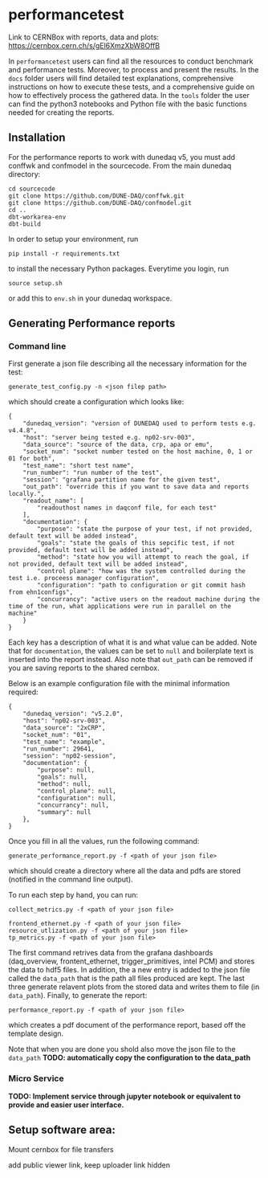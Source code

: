 # performancetest

Link to CERNBox with reports, data and plots: https://cernbox.cern.ch/s/gEl6XmzXbW8OffB

In `performancetest` users can find all the resources to conduct benchmark and performance tests. Moreover, to process and present the results. In the `docs` folder users will find detailed test explanations, comprehensive instructions on how to execute these tests, and a comprehensive guide on how to effectively process the gathered data. In the `tools` folder the user can find the python3 notebooks and Python file with the basic functions needed for creating the reports.   

## Installation
For the performance reports to work with dunedaq v5, you must add conffwk and confmodel in the sourcecode. From the main dunedaq directory:

```[bash]
cd sourcecode
git clone https://github.com/DUNE-DAQ/conffwk.git
git clone https://github.com/DUNE-DAQ/confmodel.git
cd ..
dbt-workarea-env
dbt-build
```


In order to setup your environment, run

```[bash]
pip install -r requirements.txt
```

to install the necessary Python packages. Everytime you login, run

```[bash]
source setup.sh
```

or add this to `env.sh` in your dunedaq workspace.

## Generating Performance reports

### Command line
First generate a json file describing all the necessary information for the test:

```[bash]
generate_test_config.py -n <json filep path>
```

which should create a configuration which looks like:
```[json]
{
    "dunedaq_version": "version of DUNEDAQ used to perform tests e.g. v4.4.8",
    "host": "server being tested e.g. np02-srv-003",
    "data_source": "source of the data, crp, apa or emu",
    "socket_num": "socket number tested on the host machine, 0, 1 or 01 for both",
    "test_name": "short test name",
    "run_number": "run number of the test",
    "session": "grafana partition name for the given test",
    "out_path": "override this if you want to save data and reports locally.",
    "readout_name": [
        "readouthost names in daqconf file, for each test"
    ],
    "documentation": {
        "purpose": "state the purpose of your test, if not provided, default text will be added instead",
        "goals": "state the goals of this sepcific test, if not provided, default text will be added instead",
        "method": "state how you will attempt to reach the goal, if not provided, default text will be added instead",
        "control plane": "how was the system controlled during the test i.e. proceess manager configuration",
        "configuration": "path to configuration or git commit hash from ehn1configs",
        "concurrancy": "active users on the readout machine during the time of the run, what applications were run in parallel on the machine"
    }
}
```
Each key has a description of what it is and what value can be added. Note that for `documentation`, the values can be set to `null` and boilerplate text is inserted into the report instead. Also note that `out_path` can be removed if you are saving reports to the shared cernbox.

Below is an example configuration file with the minimal information required:
```[json]
{
    "dunedaq_version": "v5.2.0",
    "host": "np02-srv-003",
    "data_source": "2xCRP",
    "socket_num": "01",
    "test_name": "example",
    "run_number": 29641,
    "session": "np02-session",
    "documentation": {
        "purpose": null,
        "goals": null,
        "method": null,
        "control_plane": null,
        "configuration": null,
        "concurrancy": null,
        "summary": null
    },
}
```

Once you fill in all the values, run the following command:

```[bash]
generate_performance_report.py -f <path of your json file>
```
which should create a directory where all the data and pdfs are stored (notified in the command line output).


To run each step by hand, you can run:

```[bash]
collect_metrics.py -f <path of your json file>

frontend_ethernet.py -f <path of your json file>
resource_utlization.py -f <path of your json file>
tp_metrics.py -f <path of your json file>
```

The first command retrives data from the grafana dashboards (daq_overview, frontent_ethernet, trigger_primitives, intel PCM) and stores the data to hdf5 files. In addition, the a new entry is added to the json file called the `data_path` that is the path all files produced are kept. The last three generate relavent plots from the stored data and writes them to file (in `data_path`). Finally, to generate the report:

```[bash]
performance_report.py -f <path of your json file>
```

which creates a pdf document of the performance report, based off the template design.

Note that when you are done you shold also move the json file to the `data_path` **TODO: automatically copy the configuration to the data_path**

### Micro Service

**TODO: Implement service through jupyter notebook or equivalent to provide and easier user interface.**


## Setup software area:

Mount cernbox for file transfers

add public viewer link, keep uploader link hidden